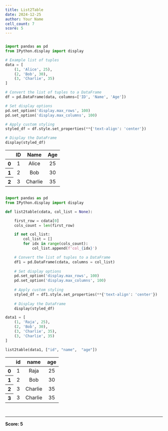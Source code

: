 ```yaml
---
title: List2Table
date: 2024-12-25
author: Your Name
cell_count: 7
score: 5
---
```


```python

```


```python
import pandas as pd
from IPython.display import display

# Example list of tuples
data = [
    (1, 'Alice', 25),
    (2, 'Bob', 30),
    (3, 'Charlie', 35)
]

# Convert the list of tuples to a DataFrame
df = pd.DataFrame(data, columns=['ID', 'Name', 'Age'])

# Set display options
pd.set_option('display.max_rows', 100)
pd.set_option('display.max_columns', 100)

# Apply custom styling
styled_df = df.style.set_properties(**{'text-align': 'center'})

# Display the DataFrame
display(styled_df)
```


<style type="text/css">
#T_90abf_row0_col0, #T_90abf_row0_col1, #T_90abf_row0_col2, #T_90abf_row1_col0, #T_90abf_row1_col1, #T_90abf_row1_col2, #T_90abf_row2_col0, #T_90abf_row2_col1, #T_90abf_row2_col2 {
  text-align: center;
}
</style>
<table id="T_90abf">
  <thead>
    <tr>
      <th class="blank level0" >&nbsp;</th>
      <th id="T_90abf_level0_col0" class="col_heading level0 col0" >ID</th>
      <th id="T_90abf_level0_col1" class="col_heading level0 col1" >Name</th>
      <th id="T_90abf_level0_col2" class="col_heading level0 col2" >Age</th>
    </tr>
  </thead>
  <tbody>
    <tr>
      <th id="T_90abf_level0_row0" class="row_heading level0 row0" >0</th>
      <td id="T_90abf_row0_col0" class="data row0 col0" >1</td>
      <td id="T_90abf_row0_col1" class="data row0 col1" >Alice</td>
      <td id="T_90abf_row0_col2" class="data row0 col2" >25</td>
    </tr>
    <tr>
      <th id="T_90abf_level0_row1" class="row_heading level0 row1" >1</th>
      <td id="T_90abf_row1_col0" class="data row1 col0" >2</td>
      <td id="T_90abf_row1_col1" class="data row1 col1" >Bob</td>
      <td id="T_90abf_row1_col2" class="data row1 col2" >30</td>
    </tr>
    <tr>
      <th id="T_90abf_level0_row2" class="row_heading level0 row2" >2</th>
      <td id="T_90abf_row2_col0" class="data row2 col0" >3</td>
      <td id="T_90abf_row2_col1" class="data row2 col1" >Charlie</td>
      <td id="T_90abf_row2_col2" class="data row2 col2" >35</td>
    </tr>
  </tbody>
</table>




```python

import pandas as pd
from IPython.display import display

def list2table(cdata, col_list = None):

    first_row = cdata[0]
    cols_count = len(first_row)

    if not col_list:
        col_list = []
        for idx in range(cols_count):
            col_list.append(f'col_{idx}')

    # Convert the list of tuples to a DataFrame
    df1 = pd.DataFrame(cdata, columns = col_list)
    
    # Set display options
    pd.set_option('display.max_rows', 100)
    pd.set_option('display.max_columns', 100)
    
    # Apply custom styling
    styled_df = df1.style.set_properties(**{'text-align': 'center'})
    
    # Display the DataFrame
    display(styled_df)
```


```python
data1 = [
    (1, 'Raja', 25),
    (2, 'Bob', 30),
    (3, 'Charlie', 35),
    (3, 'Charlie', 35)
]
```


```python
list2table(data1, ["id", "name",  "age"])
```


<style type="text/css">
#T_62f1f_row0_col0, #T_62f1f_row0_col1, #T_62f1f_row0_col2, #T_62f1f_row1_col0, #T_62f1f_row1_col1, #T_62f1f_row1_col2, #T_62f1f_row2_col0, #T_62f1f_row2_col1, #T_62f1f_row2_col2, #T_62f1f_row3_col0, #T_62f1f_row3_col1, #T_62f1f_row3_col2 {
  text-align: center;
}
</style>
<table id="T_62f1f">
  <thead>
    <tr>
      <th class="blank level0" >&nbsp;</th>
      <th id="T_62f1f_level0_col0" class="col_heading level0 col0" >id</th>
      <th id="T_62f1f_level0_col1" class="col_heading level0 col1" >name</th>
      <th id="T_62f1f_level0_col2" class="col_heading level0 col2" >age</th>
    </tr>
  </thead>
  <tbody>
    <tr>
      <th id="T_62f1f_level0_row0" class="row_heading level0 row0" >0</th>
      <td id="T_62f1f_row0_col0" class="data row0 col0" >1</td>
      <td id="T_62f1f_row0_col1" class="data row0 col1" >Raja</td>
      <td id="T_62f1f_row0_col2" class="data row0 col2" >25</td>
    </tr>
    <tr>
      <th id="T_62f1f_level0_row1" class="row_heading level0 row1" >1</th>
      <td id="T_62f1f_row1_col0" class="data row1 col0" >2</td>
      <td id="T_62f1f_row1_col1" class="data row1 col1" >Bob</td>
      <td id="T_62f1f_row1_col2" class="data row1 col2" >30</td>
    </tr>
    <tr>
      <th id="T_62f1f_level0_row2" class="row_heading level0 row2" >2</th>
      <td id="T_62f1f_row2_col0" class="data row2 col0" >3</td>
      <td id="T_62f1f_row2_col1" class="data row2 col1" >Charlie</td>
      <td id="T_62f1f_row2_col2" class="data row2 col2" >35</td>
    </tr>
    <tr>
      <th id="T_62f1f_level0_row3" class="row_heading level0 row3" >3</th>
      <td id="T_62f1f_row3_col0" class="data row3 col0" >3</td>
      <td id="T_62f1f_row3_col1" class="data row3 col1" >Charlie</td>
      <td id="T_62f1f_row3_col2" class="data row3 col2" >35</td>
    </tr>
  </tbody>
</table>




```python

```


```python

```


---
**Score: 5**